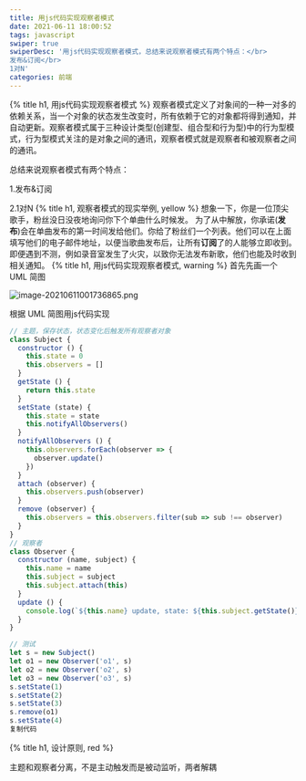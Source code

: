 ```yaml
---
title: 用js代码实现观察者模式
date: 2021-06-11 18:00:52
tags: javascript
swiper: true
swiperDesc: '用js代码实现观察者模式，总结来说观察者模式有两个特点：</br>
发布&订阅</br>
1对N'
categories: 前端
---
```

{% title h1, 用js代码实现观察者模式 %}
观察者模式定义了对象间的一种一对多的依赖关系，当一个对象的状态发生改变时，所有依赖于它的对象都将得到通知，并自动更新。观察者模式属于三种设计类型(创建型、组合型和行为型)中的行为型模式，行为型模式关注的是对象之间的通讯，观察者模式就是观察者和被观察者之间的通讯。

总结来说观察者模式有两个特点：

1.发布&订阅

2.1对N
{% title h1, 观察者模式的现实举例, yellow %}
想象一下，你是一位顶尖歌手，粉丝没日没夜地询问你下个单曲什么时候发。 为了从中解放，你承诺(**发布**)会在单曲发布的第一时间发给他们。你给了粉丝们一个列表。他们可以在上面填写他们的电子邮件地址，以便当歌曲发布后，让所有**订阅**了的人能够立即收到。即便遇到不测，例如录音室发生了火灾，以致你无法发布新歌，他们也能及时收到相关通知。
{% title h1, 用js代码实现观察者模式, warning %}
首先先画一个 UML 简图

![image-20210611001736865.png](https://p9-juejin.byteimg.com/tos-cn-i-k3u1fbpfcp/c67be8ca93ce4e6589afbdf147b881a6~tplv-k3u1fbpfcp-watermark.image)

根据 UML 简图用js代码实现

```js
// 主题，保存状态，状态变化后触发所有观察者对象
class Subject {
  constructor () {
    this.state = 0
    this.observers = []
  }
  getState () {
    return this.state
  }
  setState (state) {
    this.state = state
    this.notifyAllObservers()
  }
  notifyAllObservers () {
    this.observers.forEach(observer => {
      observer.update()
    })
  }
  attach (observer) {
    this.observers.push(observer)
  }
  remove (observer) {
    this.observers = this.observers.filter(sub => sub !== observer)
  }
}
// 观察者
class Observer {
  constructor (name, subject) {
    this.name = name
    this.subject = subject
    this.subject.attach(this)
  }
  update () {
    console.log(`${this.name} update, state: ${this.subject.getState()}`);
  }
}

// 测试
let s = new Subject()
let o1 = new Observer('o1', s)
let o2 = new Observer('o2', s)
let o3 = new Observer('o3', s)
s.setState(1)
s.setState(2)
s.setState(3)
s.remove(o1)
s.setState(4)
复制代码
```
{% title h1, 设计原则, red %}


主题和观察者分离，不是主动触发而是被动监听，两者解耦